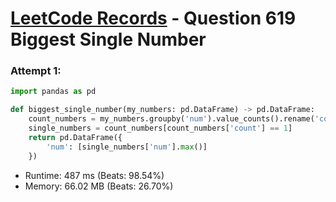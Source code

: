 # [LeetCode Records](../../README.md) - Question 619 Biggest Single Number

### Attempt 1: 
```py
import pandas as pd

def biggest_single_number(my_numbers: pd.DataFrame) -> pd.DataFrame:
    count_numbers = my_numbers.groupby('num').value_counts().rename('count').reset_index()
    single_numbers = count_numbers[count_numbers['count'] == 1]
    return pd.DataFrame({
        'num': [single_numbers['num'].max()]
    })
```
- Runtime: 487 ms (Beats: 98.54%)
- Memory: 66.02 MB (Beats: 26.70%)

<br>
